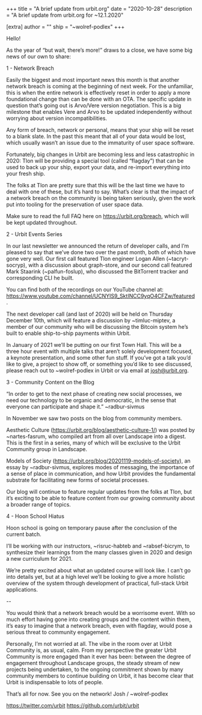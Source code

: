 +++
title = "A brief update from urbit.org"
date = "2020-10-28"
description = "A brief update from urbit.org for ~12.1.2020"

[extra]
author = ""
ship = "~wolref-podlex"
+++

Hello!

As the year of “but wait, there’s more!” draws to a close, we have some big news of our own to share:

1 - Network Breach

Easily the biggest and most important news this month is that another network breach is coming at the beginning of next week. For the unfamiliar, this is when the entire network is effectively reset in order to apply a more foundational change than can be done with an OTA. The specific update in question that’s going out is Arvo/Vere version negotiation. This is a big milestone that enables Vere and Arvo to be updated independently without worrying about version incompatibilities.

Any form of breach, network or personal, means that your ship will be reset to a blank slate. In the past this meant that all of your data would be lost, which usually wasn’t an issue due to the immaturity of user space software.

Fortunately, big changes in Urbit are becoming less and less catastrophic in 2020: Tlon will be providing a special tool (called “flagday”) that can be used to back up your ship, export your data, and re-import everything into your fresh ship.

The folks at Tlon are pretty sure that this will be the last time we have to deal with one of these, but it’s hard to say. What’s clear is that the impact of a network breach on the community is being taken seriously, given the work put into tooling for the preservation of user space data.

Make sure to read the full FAQ here on https://urbit.org/breach, which will be kept updated throughout.

2 - Urbit Events Series

In our last newsletter we announced the return of developer calls, and I’m pleased to say that we’ve done two over the past month, both of which have gone very well. Our first call featured Tlon engineer Logan Allen (~tacryt-socryp), with a discussion about graph-store, and our second call featured Mark Staarink (~palfun-foslup), who discussed the BitTorrent tracker and corresponding CLI he built.

You can find both of the recordings on our YouTube channel at: https://www.youtube.com/channel/UCNYIS9_SktINCC9yqO4CFZw/featured.

The next developer call (and last of 2020) will be held on Thursday December 10th, which will feature a discussion by ~timluc-miptev, a member of our community who will be discussing the Bitcoin system he’s built to enable ship-to-ship payments within Urbit.

In January of 2021 we’ll be putting on our first Town Hall. This will be a three hour event with multiple talks that aren’t solely development focused, a keynote presentation, and some other fun stuff. If you’ve got a talk you’d like to give, a project to show off, or something you’d like to see discussed, please reach out to ~wolref-podlex in Urbit or via email at josh@urbit.org.

3 - Community Content on the Blog

“In order to get to the next phase of creating new social processes, we need our technology to be organic and democratic, in the sense that everyone can participate and shape it.”
~radbur-sivmus

In November we saw two posts on the blog from community members.

Aesthetic Culture (https://urbit.org/blog/aesthetic-culture-1/) was posted by ~nartes-fasrum, who compiled art from all over Landscape into a digest. This is the first in a series, many of which will be exclusive to the Urbit Community group in Landscape.

Models of Society (https://urbit.org/blog/20201119-models-of-society), an essay by ~radbur-sivmus, explores modes of messaging, the importance of a sense of place in communication, and how Urbit provides the fundamental substrate for facilitating new forms of societal processes.

Our blog will continue to feature regular updates from the folks at Tlon, but it’s exciting to be able to feature content from our growing community about a broader range of topics.

4 - Hoon School Hiatus

Hoon school is going on temporary pause after the conclusion of the current batch.

I’ll be working with our instructors, ~risruc-habteb and ~rabsef-bicrym, to synthesize their learnings from the many classes given in 2020 and design a new curriculum for 2021.

We’re pretty excited about what an updated course will look like. I can’t go into details yet, but at a high level we’ll be looking to give a more holistic overview of the system through development of practical, full-stack Urbit applications.

--

You would think that a network breach would be a worrisome event. With so much effort having gone into creating groups and the content within them, it’s easy to imagine that a network breach, even with flagday, would pose a serious threat to community engagement.

Personally, I’m not worried at all. The vibe in the room over at Urbit Community is, as usual, calm. From my perspective the greater Urbit Community is more engaged than it ever has been: between the degree of engagement throughout Landscape groups, the steady stream of new projects being undertaken, to the ongoing commitment shown by many community members to continue building on Urbit, it has become clear that Urbit is indispensable to lots of people.

That’s all for now. See you on the network!
Josh / ~wolref-podlex

https://twitter.com/urbit
https://github.com/urbit/urbit
